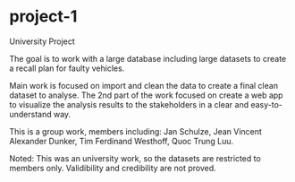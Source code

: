 # project-1
University Project

The goal is to work with a large database including large datasets to create a recall plan for faulty vehicles. 

Main work is focused on import and clean the data to create a final clean dataset to analyse. The 2nd part of the work focused on create a web app to visualize the analysis results to the stakeholders in a clear and easy-to-understand way.

This is a group work, members including: Jan Schulze, Jean Vincent Alexander Dunker, Tim Ferdinand Westhoff, Quoc Trung Luu. 

Noted: This was an university work, so the datasets are restricted to members only. Validibility and credibility are not proved.
